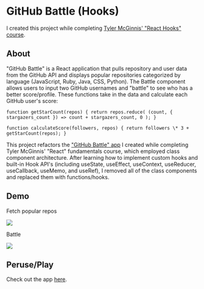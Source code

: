 # GitHub Battle (Hooks)

I created this project while completing [Tyler McGinnis' "React Hooks" course](https://tylermcginnis.com/courses/react-hooks/).

## About

"GitHub Battle" is a React application that pulls repository and user data from the GitHub API and displays popular repositories categorized by language (JavaScript, Ruby, Java, CSS, Python). The Battle component allows users to input two GitHub usernames and "battle" to see who has a better score/profile. These functions take in the data and calculate each GitHub user's score:

`function getStarCount(repos) { return repos.reduce( (count, { stargazers_count }) => count + stargazers_count, 0 ); }`

`function calculateScore(followers, repos) { return followers \* 3 + getStarCount(repos); }`

This project refactors the ["GitHub Battle" app](https://github.com/jenross/github-battle-react) I created while completing Tyler McGinnis' "React" fundamentals course, which employed class component architecture. After learning how to implement custom hooks and built-in Hook API's (including useState, useEffect, useContext, useReducer, useCallback, useMemo, and useRef), I removed all of the class components and replaced them with functions/hooks.

## Demo

Fetch popular repos

![](popular_githubbattle.gif)

Battle

![](battle_githubbattle.gif)

## Peruse/Play

Check out the app [here](https://githubbattlehooks.netlify.com/).
